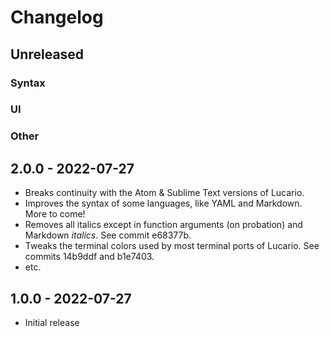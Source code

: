 # Changelog

## Unreleased

### Syntax

### UI

### Other

## 2.0.0 - 2022-07-27

- Breaks continuity with the Atom & Sublime Text versions of Lucario.
- Improves the syntax of some languages, like YAML and Markdown. More to come!
- Removes all italics except in function arguments (on probation) and Markdown *italics*. See commit e68377b.
- Tweaks the terminal colors used by most terminal ports of Lucario. See commits 14b9ddf and b1e7403.
- etc.

## 1.0.0 - 2022-07-27

- Initial release
